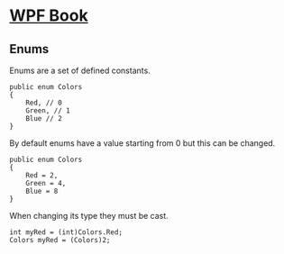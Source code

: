 # [WPF Book](../readme.md)

## Enums
Enums are a set of defined constants.

    public enum Colors
    {
        Red, // 0
        Green, // 1
        Blue // 2
    }

By default enums have a value starting from 0 but this can be changed.

    public enum Colors
    {
        Red = 2,
        Green = 4,
        Blue = 8
    }

When changing its type they must be cast.

    int myRed = (int)Colors.Red;
    Colors myRed = (Colors)2;